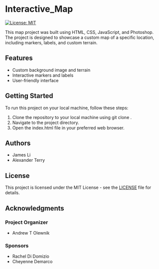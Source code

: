 # Interactive_Map
[![License: MIT](https://img.shields.io/badge/License-MIT-yellow.svg)](https://opensource.org/licenses/MIT)

This map project was built using HTML, CSS, JavaScript, and Photoshop. The project is designed to showcase a custom map of a specific location, including markers, labels, and custom terrain.

## Features
- Custom background image and terrain
- Interactive markers and labels
- User-friendly interface

## Getting Started
To run this project on your local machine, follow these steps:

1. Clone the repository to your local machine using git clone <repo-url>.
2. Navigate to the project directory.
3. Open the index.html file in your preferred web browser.

## Authors

- James Li
- Alexander Terry

## License

This project is licensed under the MIT License - see the [LICENSE](LICENSE) file for details.

## Acknowledgments
### Project Organizer

- Andrew T Olewnik
### Sponsors
- Rachel Di Domizio
- Cheyenne Demarco
 

